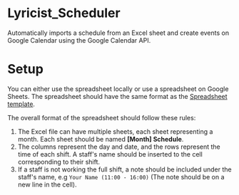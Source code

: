 # Lyricist_Scheduler

Automatically imports a schedule from an Excel sheet and create events on Google Calendar using the Google Calendar API.

# Setup

You can either use the spreadsheet locally or use a spreadsheet on Google Sheets. The spreadsheet should have the same format as the [Spreadsheet template](https://docs.google.com/spreadsheets/d/1gAeJxdwRQoP3Ol5_eqLnmpUMG7Un-dIMLpv8_XI72oE/edit?usp=sharing).

The overall format of the spreadsheet should follow these rules:

1. The Excel file can have multiple sheets, each sheet representing a month. Each sheet should be named **[Month] Schedule**.
2. The columns represent the day and date, and the rows represent the time of each shift. A staff's name should be inserted to the cell corresponding to their shift.
3. If a staff is not working the full shift, a note should be included under the staff's name, e.g `Your Name (11:00 - 16:00)` (The note should be on a new line in the cell).
